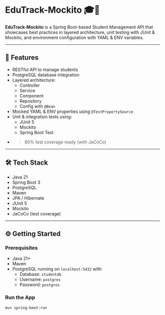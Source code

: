 # EduTrack-Mockito 🎓🧪

**EduTrack-Mockito** is a Spring Boot-based Student Management API that showcases best practices in layered architecture,
 unit testing with JUnit & Mockito, and environment configuration with YAML & ENV variables.

---

## 🚀 Features

- RESTful API to manage students
- PostgreSQL database integration
- Layered architecture:
  - Controller
  - Service
  - Component
  - Repository
  - Config with `@Bean`
- Mocked YAML & ENV properties using `@TestPropertySource`
- Unit & integration tests using:
  - JUnit 5
  - Mockito
  - Spring Boot Test
- >80% test coverage ready (with JaCoCo)

---

## 🛠 Tech Stack

- Java 21
- Spring Boot 3
- PostgreSQL
- Maven
- JPA / Hibernate
- JUnit 5
- Mockito
- JaCoCo (test coverage)

---

## ⚙️ Getting Started

### Prerequisites

- Java 21+
- Maven
- PostgreSQL running on `localhost:5432` with:
  - Database: `studentdb`
  - Username: `postgres`
  - Password: `postgres`

### Run the App

```bash
mvn spring-boot:run
